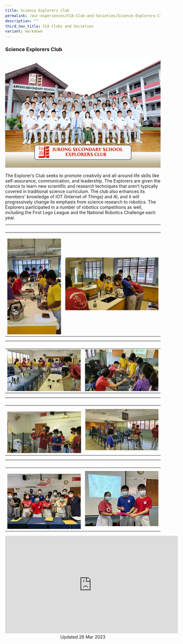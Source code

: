 ```yaml
---
title: Science Explorers Club
permalink: /our-experiences/CCA-Club-and-Societies/Science-Explorers-Club/
description: ""
third_nav_title: CCA Clubs and Societies
variant: markdown
---
```

### Science Explorers Club


![](/images/explorers_formal2023.jpg)


The Explorer’s Club seeks to promote creativity and all-around life skills like self-assurance, communication, and leadership. The Explorers are given the chance to learn new scientific and research techniques that aren’t typically covered in traditional science curriculum. The club also enhances its members’ knowledge of IOT (Internet of Things) and AI, and it will progressively change its emphasis from science research to robotics. The Explorers participated in a number of robotics competitions as well, including the First Lego League and the National Robotics Challenge each year.


|&nbsp;&nbsp; |&nbsp;&nbsp; |  
|---|---|  
|&nbsp;![](/images/JSMVAC2.jpg) | ![](/images/JSMVAC3.jpg)|


|&nbsp;&nbsp; |&nbsp;&nbsp; |  
|---|---|  
|![](/images/JSMVAC4.jpg)| ![](/images/JSMVAC5.jpg) |


|&nbsp;&nbsp; |&nbsp;&nbsp; |  
|---|---|  
|&nbsp; ![](/images/JSMVAC6.jpg) | ![](/images/JSMVAC7.jpg) |


|&nbsp;&nbsp; |&nbsp;&nbsp; |  
|---|---|  
|&nbsp;![](/images/JSMVAC8.jpg) | ![](/images/JSMVAC9.jpg) |


<iframe width="560" height="315" src="https://www.youtube.com/embed/c3k8ftydMM4" title="YouTube video player" frameborder="0" allow="accelerometer; autoplay; clipboard-write; encrypted-media; gyroscope; picture-in-picture; web-share" allowfullscreen=""></iframe>

<center> Updated 26 Mar 2023 </center>